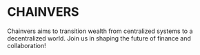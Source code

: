 # CHAINVERS
Chainvers aims to transition wealth from centralized systems to a decentralized world. Join us in shaping the future of finance and collaboration!
